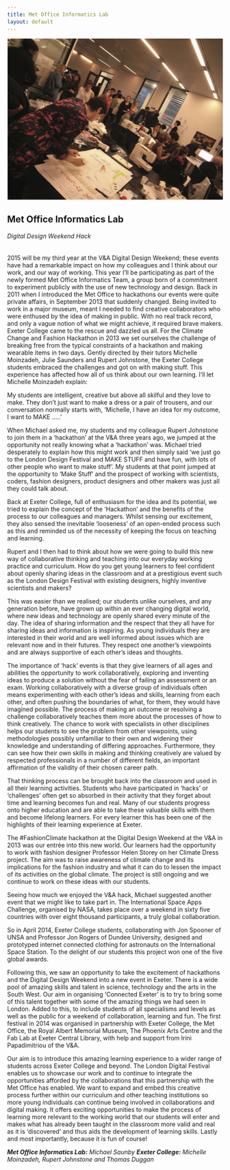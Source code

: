 ```yaml
---
title: Met Office Informatics Lab
layout: default
---
```


![](images/20.jpg)

## Met Office Informatics Lab
*Digital Design Weekend Hack*
<br />
<br />
<br />
2015 will be my third year at the V&A Digital Design Weekend; these events have had a remarkable impact on how my colleagues and I think about our work, and our way of working. This year I’ll be participating as part of the newly formed Met Office Informatics Team, a group born of a commitment to experiment publicly with the use of new technology and design. Back in 2011 when I introduced the Met Office to hackathons our events were quite private affairs, in September 2013 that suddenly changed. Being invited to work in a major museum, meant I needed to find creative collaborators who were enthused by the idea of making in public. With no real track record, and only a vague notion of what we might achieve, it required brave makers. Exeter College came to the rescue and dazzled us all. For the Climate Change and Fashion Hackathon in 2013 we set ourselves the challenge of breaking free from the typical constraints of a hackathon and making wearable items in two days. Gently directed by their tutors Michelle Moinzadeh, Julie Saunders and Rupert Johnstone, the Exeter College students embraced the challenges and got on with making stuff. This experience has affected how all of us think about our own learning. I’ll let Michelle Moinzadeh explain:

My students are intelligent, creative but above all skilful and they love to make. They don’t just want to make a dress or a pair of trousers, and our conversation normally starts with, ‘Michelle, I have an idea for my outcome, I want to MAKE .....’

When Michael asked me, my students and my colleague Rupert Johnstone to join them in a ‘hackathon’ at the V&A three years ago, we jumped at
the opportunity not really knowing what a ‘hackathon’ was. Michael tried desperately to explain how this might work and then simply said ‘we just go to the London Design Festival and MAKE STUFF and have fun, with lots of other people who want to make stuff’. My students at that point jumped at the opportunity to ‘Make Stuff’ and the prospect of working with scientists, coders, fashion designers, product designers and other makers was just all they could talk about.

Back at Exeter College, full of enthusiasm for the idea and its potential, we tried to explain the concept of the ‘Hackathon’ and the benefits of the process to our colleagues and managers. Whilst sensing our excitement, they also sensed the inevitable ‘looseness’ of an open-ended process such as this and reminded us of the necessity of keeping the focus on teaching and learning.

Rupert and I then had to think about how we were going to build this new way of collaborative thinking and teaching into our everyday working practice and curriculum. How do you get young learners to feel confident about openly sharing ideas in the classroom and at a prestigious event such as the London Design Festival with existing designers, highly inventive scientists and makers?

This was easier than we realised; our students unlike ourselves, and any generation before, have grown up within an ever changing digital world, where new ideas and technology are openly shared every minute of the day. The idea of sharing information and the respect that they all have for sharing ideas and information is inspiring. As young individuals they are interested in their world and are well informed about issues which are relevant now and in their futures. They respect one another’s viewpoints and are always supportive of each other’s ideas and thoughts.

The importance of ‘hack’ events is that they give learners of all ages and abilities the opportunity to work collaboratively, exploring and inventing ideas to produce a solution without the fear of failing an assessment or an exam. Working collaboratively with a diverse group of individuals often means experimenting with each other’s ideas and skills, learning from each other, and often pushing the boundaries of what, for them, they would have imagined possible. The process of making an outcome or resolving a challenge collaboratively teaches them more about the processes of how to think creatively. The chance to work with specialists in other disciplines helps our students to see the problem from other viewpoints, using methodologies possibly unfamiliar to their own and widening their knowledge and understanding of differing approaches. Furthermore, they can see how their own skills in making and thinking creatively are valued by respected professionals in a number of different fields, an important affirmation of the validity of their chosen career path.

That thinking process can be brought back into the classroom and used in all their learning activities. Students who have participated in ‘hacks’ or ‘challenges’ often get so absorbed in their activity that they forget about time and learning becomes fun and real. Many of our students progress onto higher education and are able to take these valuable skills with them and become lifelong learners. For every learner this has been one of the highlights of their learning experience at Exeter.

The #FashionClimate hackathon at the Digital Design Weekend at the V&A in 2013 was our entrée into this new world. Our learners had the opportunity to work with fashion designer Professor Helen Storey on her Climate Dress project. The aim was to raise awareness of climate change and its implications for the fashion industry and what it can do to lessen the impact of its activities on the global climate. The project is still ongoing and we continue to work on these ideas with our students.

Seeing how much we enjoyed the V&A hack, Michael suggested another event that we might like to take part in. The International Space Apps Challenge, organised by NASA, takes place over a weekend in sixty five countries with over eight thousand participants, a truly global collaboration.

So in April 2014, Exeter College students, collaborating with Jon Spooner of UNSA and Professor Jon Rogers of Dundee University, designed and prototyped internet connected clothing for astronauts on the International Space Station. To the delight of our students this project won one of the five global awards.

Following this, we saw an opportunity to take the excitement of hackathons and the Digital Design Weekend into a new event in Exeter. There is a wide pool of amazing skills and talent in science, technology and the arts in the South West. Our aim in organising ‘Connected Exeter’ is to try to bring some of this talent together with some of the amazing things we had seen in London. Added to this, to include students of all specialisms and levels as well as the public for a weekend of collaboration, learning and fun. The first festival in 2014 was organised in partnership with Exeter College, the Met Office, the Royal Albert Memorial Museum, The Phoenix Arts Centre and the Fab Lab at Exeter Central Library, with help and support from Irini Papadimitriou of the V&A.

Our aim is to introduce this amazing learning experience to a wider range of students across Exeter College and beyond. The London Digital Festival enables us to showcase our work and to continue to integrate the opportunities afforded by the collaborations that this partnership with the Met Office has enabled. We want to expand and embed this creative process further within our curriculum and other teaching institutions so more young individuals can continue being involved in collaborations and digital making. It offers exciting opportunities to make the process of learning more relevant to the working world that our students will enter and makes what has already been taught in the classroom more valid and real as it is ‘discovered’ and thus aids the development of learning skills. Lastly and most importantly, because it is fun of course!

_**Met Office Informatics Lab:** Michael Saunby
**Exeter College:** Michelle Moinzadeh, Rupert Johnstone and Thomas Duggan_
